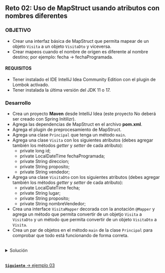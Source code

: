 ## Reto 02: Uso de MapStruct usando atributos con nombres diferentes

### OBJETIVO
- Crear una interfaz básica de MapStruct que permita mapear de un objeto `Visita` a un objeto `VisitaDto` y viceversa.
- Crear mapeos cuando el nombre de origen es diferente al nombre destino; por ejemplo: fecha -> fechaProgramada.

#### REQUISITOS
- Tener instalado el IDE IntelliJ Idea Community Edition con el plugin de Lombok activado.
- Tener instalada la última versión del JDK 11 o 17.


### Desarrollo
- Crea un proyecto **Maven** desde IntelliJ Idea (este proyecto No deberá ser creado con Spring Initilizr).
- Agrega las dependencias de MapStruct en el archivo **pom.xml**.
- Agrega el plugin de preprocesamiento de MapStruct.
- Agrega una clase `Principal` que tenga un método `main`.
- Agrega una clase `Visita` con los siguientes atributos (debes agregar también los métodos *getter* y *setter* de cada atributo):
    - private long id;
    - private LocalDateTime fechaProgramada;
    - private String direccion;
    - private String proposito;
    - private String vendedor;
- Agrega una clase `VisitaDto` con los siguientes atributos (debes agregar también los métodos *getter* y *setter* de cada atributo):
    - private LocalDateTime fecha;
    - private String lugar;
    - private String proposito;
    - private String nombreVendedor;
- Crea una interface `VisitaMapper` decorada con la anotación `@Mapper` y agrega un método que permita convertir de un objetjo `Visita` a `VisitaDto` y un método que permita convertir de un objeto `VisitaDto` a `Visita`.
- Crea un par de objetos en el método `main` de la clase `Principal` para comprobar que todo está funcionando de forma correta.

</br>

<details>
	<summary>Solución</summary>
    
1. Crea un proyecto **Maven** desde el IDE IntelliJ Idea. Este proyecto No deberá ser creado con Spring Initilizr.

2. Agrega al proyecto, en el archivo **pom.xml** las dependencias de MapStruct:

    ```xml
    <dependencies>
            <dependency>
                <groupId>org.mapstruct</groupId>
                <artifactId>mapstruct</artifactId>
                <version>${org.mapstruct.version}</version>
            </dependency>
            <dependency>
                <groupId>org.mapstruct</groupId>
                <artifactId>mapstruct-processor</artifactId>
                <version>${org.mapstruct.version}</version>
                <optional>true</optional>
            </dependency>
    </dependencies>
    ```

4. En el caso de MapStruct también hay que agregar un plugin de Maven, el cual se encargará de generar el código para realizar el mapeo correspondiente.

    ```xml
    <build>
            <plugins>
                <plugin>
                    <groupId>org.apache.maven.plugins</groupId>
                    <artifactId>maven-compiler-plugin</artifactId>
                    <version>3.8.1</version>
                    <configuration>
                        <source>11</source>
                        <target>11</target>
                        <annotationProcessorPaths>
                            <path>
                                <groupId>org.mapstruct</groupId>
                                <artifactId>mapstruct-processor</artifactId>
                                <version>${org.mapstruct.version}</version>
                            </path>
                        </annotationProcessorPaths>
                    </configuration>
                </plugin>
            </plugins>
        </build>
    ```

5. Crea un nuevo paquete llamado `org.bedu.java.backend.sesion5.ejemplo2` y adentro crea una clase llamada `Principal` que tenga un método `main` de la siguiente forma:

    ```java
    public class Principal {
        public static void main(String[] args) {
            
        }
    }
    ```

6. Crea un subpaquete llamado `model` y adentro de este una clase llamada `Visita` con los siguientes atributos:

    ```java
        private long id;
        private LocalDateTime fechaProgramada;
        private String direccion;
        private String proposito;
        private String vendedor;
    ```
    Coloca también sus métodos *getter* y *setter*.

7. Agrega, a la altura de `model` un paquete llamado `dtos`. Adentro de este agrega una clase llamada `VisitaDto` con los siguientes atributos:

    ```java
    private LocalDateTime fecha;
    private String lugar;
    private String proposito;
    private String nombreVendedor;
    ```
    No olvides colocar también sus métodos *getter* y *setter*.

8. Dentro del paquete *dtos* agrega un subpquete llamado *mappings*.

9. Dentro del paquete `mappings` crea una **interface** llamada `VisitaMapper` y decórala con la anotación `@@Mapper`:
    
    ```java
    @Mapper
    public interface VisitaMapper {
    
    }
    ```

10. Agrega los siguientes métodos dentro de la interface `VisitaMapper`, el primero le dice a MapStruct que debe crear un método que transforme de un `Visita` (que recibe como parámetro) a un `VisitaDto` (que es el objeto que el método regresará). El segundo método hace lo opuesto, recibe un objeto `Visita` y regresa un objeto `VisitaDto` con los atribtos mapeados provenientes del `Cliente`. MapStruct se encargará de crear una implementación de esta interface.

    ```java
    VisitaDto visitaToVisitaDto(Visita visita);
    
    Visita visitaDtoToVisita(VisitaDto visitaDto);
    ```

11. Decora cada uno de los métodos con las anotaciones `@Mappings` y `@Mapping` indicando los nombres de los atributos de origen y destino de cada mapeo.

    ```java
    @Mapper
    public interface VisitaMapper {

        @Mappings({
                @Mapping(source = "fechaProgramada", target = "fecha"),
                @Mapping(source = "vendedor", target = "nombreVendedor"),
                @Mapping(source = "direccion", target = "lugar")
        })
        VisitaDto visitaToVisitaDto(Visita visita);

        @Mappings({
                @Mapping(source = "fecha", target = "fechaProgramada"),
                @Mapping(source = "nombreVendedor", target = "vendedor"),
                @Mapping(source = "lugar", target = "direccion")
        })
        Visita visitaDtoToVisita(VisitaDto visitaDto);
    }
    ```

12. En el método `main` crea una una instancia de `Visita` colocando valores en sus atributos y luego crea una instancia de la clase que implementa la interface `VisitaMapper` y que es creada por MapStruct. Por default esta clase tendrá el mismo nombre que nuestra interface, agregando `Impl` al final:

    ```java
    Visita visita = new Visita();
    visita.setDireccion("Oficina del cliente");
    visita.setFechaProgramada(LocalDateTime.now().plusDays(5));
    visita.setProposito("Presentar nuevos productos");
    visita.setVendedor("Juan Pérez");

    VisitaMapper mapper  = new VisitaMapperImpl();
    ```

13. Usando esta instancia usa el método `visitaToVisitaDto` e imprime los valores de los atibutos del objeto `Visita` obtenido:
    
    ```java
    VisitaDto visitaDtoMapeada = mapper.visitaToVisitaDto(visita);

    System.out.printf("Propósito: %s%n", visitaDtoMapeada.getProposito());
    System.out.printf("Fecha de visita: %s%n", visitaDtoMapeada.getFecha());
    System.out.printf("Vendedor: %s%n%n", visitaDtoMapeada.getNombreVendedor());
    ```

    En la consola de salida debe haber un mensaje similar al siguiente:

    ![imagen](img/img_01.png)

14. Has lo mismo pero ahora creando una instancia de `VisitaDto` e imprimiendo los valores del objeto `Visita` mapeado:

    ```java
    VisitaDto visitaDto = new VisitaDto();
    visitaDto.setFecha(LocalDateTime.now().plusDays(7));
    visitaDto.setLugar("Casa del cliente");
    visitaDto.setNombreVendedor("Juan Manuel");
    visitaDto.setProposito("Presentación de nuevos productos");

    Visita visitaMapeada = mapper.visitaDtoToVisita(visitaDto);

    System.out.printf("Propósito: %s%n", visitaMapeada.getProposito());
    System.out.printf("Fecha de visita: %s%n", visitaMapeada.getFechaProgramada());
    System.out.printf("Vendedor: %s%n", visitaMapeada.getVendedor());
    ```

    ![imagen](img/img_02.png)


</details>


<br>

[**`Siguiente`** -> ejemplo 03](../Ejemplo-03/)